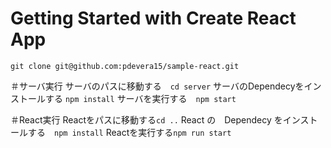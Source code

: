 # Getting Started with Create React App

`git clone git@github.com:pdevera15/sample-react.git`

＃サーバ実行
サーバのパスに移動する　`cd server`
サーバのDependecyをインストールする `npm install`
サーバを実行する　`npm start`

＃React実行
Reactをパスに移動する`cd ..`
React の　Dependecy をインストールする　`npm install`
Reactを実行する`npm run start`
